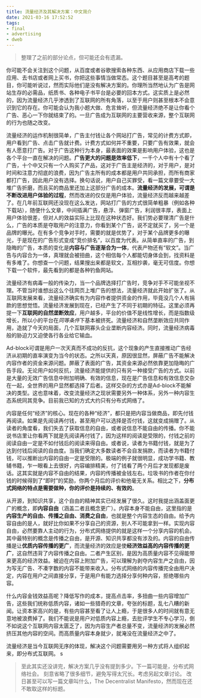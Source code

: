```yaml
---
title: 流量经济及其解决方案：中文简介
date: 2021-03-16 17:52:52
tags:
- final
- advertising
- dweb
---
```


> 整理了之前的部分论点，但可能还会有遗漏。

你可能不会关注到这个问题，从百度或者谷歌搜索各种东西、从应用商店下载一些应用、去书店或者网上买书，你把这些事情当做常态。这个题目甚至是高考的题目，你可能听说过，然而实际他们是没有解决方案的。你理所当然地认为广告是网站生存的必需品，纸质书、各种电子书平台是必要的回本方式。这实质上是必然的，因为流量经济几乎渗透到了互联网的所有角落，以至于用户则甚至根本不会意识到它的存在。你可能会认为我小题大做、危言耸听，但流量经济绝不是让你看个广告、恶心一下你就结束了的。一旦广告成为互联网的主要营收来源，整个互联网的行为也随之改变。

流量经济的运作机制很简单，广告主付钱让各个网站打广告，常见的计费方式即，用户看到广告、点击广告就计费。计费方式如何并不重要，只要广告有效果，就会有人愿意打广告。对于广告这种行为本身，最表面的效果是影响用户体验，这也是各个平台一直在解决的问题。**广告更大的问题是效率低下**，一千个人中有十个看了广告，十个中又只有一个人购买了产品，这对于广告主是经济的，对于用户，是对时间和注意力彻底的浪费，因为广告主所有的成本都是用户共同承担，而所有商家都打广告，因此用户没有选择。换句话说，用户自己买罪受，看一篇文章要受一大堆广告折磨，而且买的商品里还加上这部分广告的成本。**流量经济的发展，可谓是不断改进用户体验的过程**，然而改进的仅仅是用户体验，流量经济反而越来越差了。在几年前互联网还没现在这么发达，网站打广告的方式很简单粗暴（例如各种下载站），随便什么文章，中间插满广告，悬浮、弹窗广告，利润很丰厚，表面上用户体验很差，但对人的效益实际上比现在这种状态好。我们势必要理清广告是什么，广告的本质是夺取用户的注意力，你看到某个广告，说不定就买了，另一个是品牌的曝光。在有多个竞争对手时，需要的就是优势了，对于某个品牌更多的曝光，于是现在的广告形式变成“竞价排名”，以百度为代表。从简单直率的广告，到隐晦的广告，本质的变化是**内容与广告逐渐合为一体**，代表产物还有“软文”。当广告与内容合为一体，真理就会被扭曲，这个相信每个人都能切身体会到，找资料是有多难了。你想查一个问题，结果搜出来都是软文，互相抄袭，毫无可信度。你想下载一个软件，最先看到的都是各种钓鱼网站。

流量经济有病毒一般的传染力，当一个品牌选择打广告时，竞争对手不可能坐视不理。不管当时谁想出这么个往网页上堆广告的想法，流量经济就此开始扩张了。从互联网发展来看，流量经济确实有为内容作者提供资金的作用，毕竟没几个人有捐款的思想觉悟。流量经济发展到现在，已经产生了不同于初期的特征。这里必须再提一下**互联网的自然垄断效应**，用户越多，平台的价值不是线性增长，而是指数级增长，所以小的平台在*同等条件*下基本被挤死。流量经济和自然垄断效应共同作用，造就了今天的局面，几个互联网寡头企业垄断内容经济。同时，流量经济病毒般的胁迫力又迫使各行各业给它输血。

Ad-block可谓是用户一次天真而不成功的反抗，这个现象的产生直接推动广告经济从初期的直率演变为当今的状态。之所以天真，原因很显然，屏蔽广告不能解决内容作者的资金来源问题。屏蔽了表面的广告，其资金来源必然依靠更加隐晦的广告手段。无论用户如何反抗，流量经济能提供的只有另一种接受广告的方式。以前是大量的无效广告信息中附加明确、有效的信息，现在是广告信息和有效信息交杂在一起，全世界的用户显然都选择了后者。这样交杂的方式亦是Ad-block不能解决的类型。这也意味着，改变流量经济之现状需要另外一种体系，另外一种内容生态系统同其竞争。目前我已知的方式大约只有分布式网络了。

内容是任何“经济”的核心。现在的各种“经济”，都只是把内容当做商品，即先付钱再阅读。如果是先阅读再付钱，甚至用户可以选择是否付钱，这就变成捐赠了。从读者的角度看，我们失去了获取信息的自由，或者说信息不能自由的传播。你不能说书店里让你看两下就是先阅读再付钱了，因为这样的阅读是受限的，付钱之前的阅读自由一定是不如付钱后的阅读来得自由。或者说，读者为书籍付钱，就是为了达到付钱后阅读的自由度。当我们确定大多数读者不会自发捐款，而读者为书籍付钱，可以推断出内容的自由一定是受限的。极端的例子就很明显，成功学书籍、教辅书籍，乍一眼看上去很好，内容编排精美，付了钱看了两个月后才发现都是废话。这其实就是内容不自由的结果，内容的传播被金钱左右。垃圾书的作者在你付钱的时候得到了“即时”的奖励，你两个月后的评价和他毫无关系。相比之下，**分布式网络的特点是需要做种，你的评价是持续的、有效的**。

从开源，到知识共享，这个自由的精神其实已经发展了很久。这时我提出涵盖面更广的概念，即**内容自由**（涵盖二者且概念更广）。内容本身不能自由，这里指的是**内容生产的自由、传播之自由、消费之自由**，也就是整个内容生态的自由。给予内容自由的是人，就好比你如果不分享自己的资源，别人不可能拿到一样。实现内容自由，必然要靠人主动的行为，分布式网络提供的就是这样一个分享内容的机会。其中最特别的概念是传播之自由，是开源、知识共享都没有涉及的。内容的自由传播是让**优质内容传播的更广**，而流量经济的效应是使**经济效益高的内容传播的更广**，这自然违背了内容传播之自由。二者产生区别，是因为高质量内容不见得能带来更高的经济效益。被迫在内容上附加广告，可以理解为剥夺内容生产之自由，因为写无广告、不凑字数的内容不能带来收入。分布式网络的内容传播完全由用户决定，内容在用户之间直接分享，于是用户有能力选择分享何种内容，拒绝哪些内容。

什么内容金钱效益高呢？降低写作的成本，提高点击率，多扭曲一些内容增加广告，这些我们统称低质内容，诸如一些猎奇的文章，夸张的标题，乱七八糟的新闻。让资本家高兴的是，有些内容甚至看了让人上瘾，于是很多人的时间就有意无意地被浪费掉了。我们不能说是用户对低质内容上瘾，去批评学生不专心学习，倒不如说这个互联网内容太匮乏了，因为内容生产者总量不变，流量经济的发展必然挤压其他内容的空间。而高质量内容本身就少，就淹没在流量经济之中了。

流量经济是当今互联网无序的体现，解决这个问题需要用另一种方式将人组织起来，即分布式互联网。
s
> 至此其实还没讲完，解决方案几乎没有提到多少。下一篇可能是，分布式网络社会。
> 刻意省略了很多细节，避免写得太冗长。考虑另起文章讨论。
> 改日甚至可以写一篇文章叫什么，The Decentralist Manifesto，然而现在还不敢取这样的标题。
